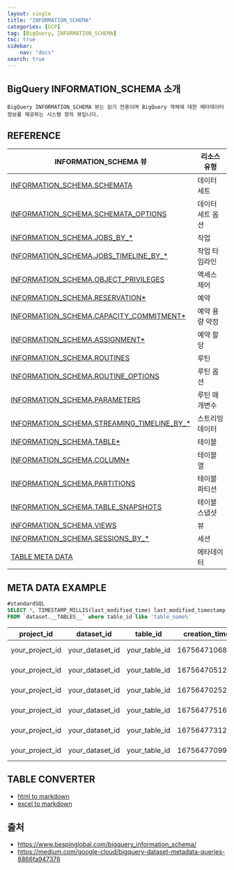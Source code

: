 ```yaml
---
layout: single
title: "INFORMATION_SCHEMA"
categories: [GCP]
tag: [BigQuery, INFORMATION_SCHEMA]
toc: true
sidebar:
    nav: "docs"
search: true
---
```


## BigQuery INFORMATION_SCHEMA 소개

`BigQuery INFORMATION_SCHEMA 뷰는 읽기 전용이며 BigQuery 객체에 대한 메타데이터 정보를 제공하는 시스템 정의 뷰입니다.` 



## REFERENCE

|INFORMATION_SCHEMA 뷰|리소스 유형|
|--- |--- |
|[INFORMATION_SCHEMA.SCHEMATA](https://cloud.google.com/bigquery/docs/information-schema-intro?hl=ko#schemata_view)|데이터 세트|
|[INFORMATION_SCHEMA.SCHEMATA_OPTIONS](https://cloud.google.com/bigquery/docs/information-schema-intro?hl=ko#schemata_options_view)|데이터 세트 옵션|
|[INFORMATION_SCHEMA.JOBS_BY_*](https://cloud.google.com/bigquery/docs/information-schema-jobs?hl=ko)|작업|
|[INFORMATION_SCHEMA.JOBS_TIMELINE_BY_*](https://cloud.google.com/bigquery/docs/information-schema-jobs-timeline?hl=ko)|작업 타임라인|
|[INFORMATION_SCHEMA.OBJECT_PRIVILEGES](https://cloud.google.com/bigquery/docs/information-schema-object-privileges?hl=ko)|액세스 제어|
|[INFORMATION_SCHEMA.RESERVATION*](https://cloud.google.com/bigquery/docs/information-schema-reservations?hl=ko)|예약|
|[INFORMATION_SCHEMA.CAPACITY_COMMITMENT*](https://cloud.google.com/bigquery/docs/information-schema-capacity-commitments?hl=ko)|예약 용량 약정|
|[INFORMATION_SCHEMA.ASSIGNMENT*](https://cloud.google.com/bigquery/docs/information-schema-assignments?hl=ko)|예약 할당|
|[INFORMATION_SCHEMA.ROUTINES](https://cloud.google.com/bigquery/docs/information-schema-routines?hl=ko)|루틴|
|[INFORMATION_SCHEMA.ROUTINE_OPTIONS](https://cloud.google.com/bigquery/docs/information-schema-routine-options?hl=ko)|루틴 옵션|
|[INFORMATION_SCHEMA.PARAMETERS](https://cloud.google.com/bigquery/docs/information-schema-parameters?hl=ko)|루틴 매개변수|
|[INFORMATION_SCHEMA.STREAMING_TIMELINE_BY_*](https://cloud.google.com/bigquery/docs/information-schema-streaming?hl=ko)|스트리밍 데이터|
|[INFORMATION_SCHEMA.TABLE*](https://cloud.google.com/bigquery/docs/information-schema-tables?hl=ko)|테이블|
|[INFORMATION_SCHEMA.COLUMN*](https://cloud.google.com/bigquery/docs/information-schema-columns?hl=ko)|테이블 열|
|[INFORMATION_SCHEMA.PARTITIONS](https://cloud.google.com/bigquery/docs/information-schema-partitions?hl=ko)|테이블 파티션|
|[INFORMATION_SCHEMA.TABLE_SNAPSHOTS](https://cloud.google.com/bigquery/docs/information-schema-snapshots?hl=ko)|테이블 스냅샷|
|[INFORMATION_SCHEMA.VIEWS](https://cloud.google.com/bigquery/docs/information-schema-views?hl=ko)|뷰|
|[INFORMATION_SCHEMA.SESSIONS_BY_*](https://cloud.google.com/bigquery/docs/information-schema-sessions?hl=ko)|세션|
|[TABLE META DATA](https://stackoverflow.com/questions/44288261/get-the-last-modified-date-for-all-bigquery-tables-in-a-bigquery-project)|메타데이터|



## META DATA EXAMPLE 
```sql
#standardSQL
SELECT *, TIMESTAMP_MILLIS(last_modified_time) last_modified_timestamp
FROM `dataset.__TABLES__` where table_id like 'table_name%'
```


| project_id      | dataset_id      | table_id      | creation_time | last_modified_time | row_count | size_bytes | type | last_modified_timestamp        |
| --------------- | --------------- | ------------- | ------------- | ------------------ | --------- | ---------- | ---- | ------------------------------ |
| your_project_id | your_dataset_id | your_table_id | 1675647106802 | 1675647127420      | 4330      | 336088     | 1    | 2023-02-06 01:32:07.420000 UTC |
| your_project_id | your_dataset_id | your_table_id | 1675647051287 | 1675647102301      | 5812      | 451295     | 1    | 2023-02-06 01:31:42.301000 UTC |
| your_project_id | your_dataset_id | your_table_id | 1675647025282 | 1675647048880      | 4953      | 384616     | 1    | 2023-02-06 01:30:48.880000 UTC |
| your_project_id | your_dataset_id | your_table_id | 1675647751604 | 1675647769644      | 4518      | 350798     | 1    | 2023-02-06 01:42:49.644000 UTC |
| your_project_id | your_dataset_id | your_table_id | 1675647731291 | 1675647749110      | 4525      | 351292     | 1    | 2023-02-06 01:42:29.110000 UTC |
| your_project_id | your_dataset_id | your_table_id | 1675647709909 | 1675647728649      | 4942      | 383588     | 1    | 2023-02-06 01:42:08.649000 UTC |



## TABLE CONVERTER
- [html to markdown](https://jmalarcon.github.io/markdowntables/)
- [excel to markdown](https://tabletomarkdown.com/convert-spreadsheet-to-markdown/)


## 출처
- https://www.bespinglobal.com/bigquery_information_schema/
- https://medium.com/google-cloud/bigquery-dataset-metadata-queries-8866fa947378